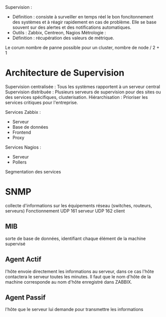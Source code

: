 Supervision : 
- Définition : consiste à surveiller en temps réel le bon foncitonnement des systèmes et à réagir rapidement en cas de problème. Elle se base souvent sur des alertes et des notifications automatiques.
- Outils : Zabbix, Centreon, Nagios
Métrologie : 
- Définition : récupération des valeurs de métrique.

Le corum nombre de panne possible pour un cluster, nombre de node / 2 + 1

# Architecture de Supervision
Supervision centralisée : Tous les systèmes rapportent à un serveur central
Supervision distribuée : Plusieurs serveurs de supervision pour des sites ou des services spécifiques, clusterisation.
Hiérarchisation : Prioriser les services critiques pour l'entreprise.

Services Zabbix :
- Serveur
- Base de données
- Frontend
- Proxy

Services Nagios :
- Serveur
- Pollers

Segmentation des services

# SNMP
collecte d'informations sur les équipements réseau (switches, routeurs, serveurs)
Fonctionnement
UDP 161 serveur
UDP 162 client

## MIB
sorte de base de données, identifiant chaque élément de la machine supervisé

## Agent Actif
l'hôte envoie directement les informations au serveur, dans ce cas l'hôte contactera le serveur toutes les minutes. Il faut que le nom d'hôte de la machine corresponde au nom d'hôte enregistré dans ZABBIX.
## Agent Passif
l'hôte que le serveur lui demande pour transmettre les informations